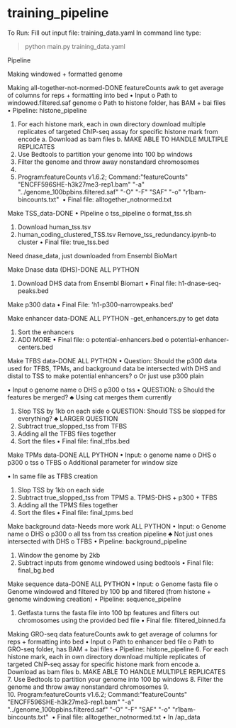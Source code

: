 # training_pipeline
To Run:
Fill out input file: training_data.yaml
In command line type:
>python main.py training_data.yaml

Pipeline

Making windowed + formatted genome

Making all-together-not-normed-DONE
featureCounts
awk to get average of columns for reps + formatting into bed
•	Input
o	Path to windowed.filtered.saf genome
o	Path to histone folder, has BAM + bai files
•	Pipeline: histone_pipeline
1.	For each histone mark, each in own directory download multiple replicates of targeted ChIP-seq assay for specific histone mark from encode
a.	Download as bam files
b.	MAKE ABLE TO HANDLE MULTIPLE REPLICATES
2.	Use Bedtools to partition your genome into 100 bp windows
3.	Filter the genome and throw away nonstandard chromosomes 
4.	
5.	Program:featureCounts v1.6.2; Command:"featureCounts" "ENCFF596SHE-h3k27me3-rep1.bam" "-a" "../genome_100bpbins.filtered.saf" "-O" "-F" "SAF" "-o" "r1bam-bincounts.txt" 
•	Final file: alltogether_notnormed.txt

Make TSS_data-DONE
•	Pipeline
o	tss_pipeline
o	format_tss.sh
1.	Download human_tss.tsv 
2.	human_coding_clustered_TSS.tsv
	Remove_tss_redundancy.ipynb-to cluster
•	Final file: true_tss.bed

Need dnase_data, just downloaded from Ensembl BioMart

Make Dnase data (DHS)-DONE 
ALL PYTHON
1.	Download DHS data from Ensembl Biomart
•	Final file: h1-dnase-seq-peaks.bed


Make p300 data
•	Final File: 'h1-p300-narrowpeaks.bed'

Make enhancer data-DONE
ALL PYTHON
	-get_enhancers.py to get data
1.	Sort the enhancers
2.	ADD MORE
•	Final file: 
o	potential-enhancers.bed
o	potential-enhancer-centers.bed

Make TFBS data-DONE
ALL PYTHON
•	Question: Should the p300 data used for TFBS, TPMs, and background data be intersected with DHS and distal to TSS to make potential enhancers?
o	Or just use p300 plain

•	Input
o	genome name
o	DHS
o	p300
o	tss
•	QUESTION: 
o	Should the features be merged?
♣	Using cat merges them currently
1.	Slop TSS by 1kb on each side
o	QUESTION: Should TSS be slopped for everything?
♣	LARGER QUESTION
2.	Subtract true_slopped_tss from TFBS
3.	Adding all the TFBS files together
4.	Sort the files
•	Final file: final_tfbs.bed

Make TPMs data-DONE
ALL PYTHON
•	Input: 
o	genome name
o	DHS
o	p300
o	tss
o	TFBS
o	Additional parameter for window size 

•	In same file as TFBS creation
1.	Slop TSS by 1kb on each side
2.	Subtract true_slopped_tss from TPMS
a.	TPMS-DHS + p300 + TFBS
3.	Adding all the TPMS files together
4.	Sort the files
•	Final file:  final_tpms.bed

Make background data-Needs more work
ALL PYTHON
•	Input: 
o	Genome name
o	DHS
o	p300
o	all tss from tss creation pipeline
♣	Not just ones intersected with DHS
o	TFBS
•	Pipeline: background_pipeline
1.	Window the genome by 2kb
2.	Subtract inputs from genome windowed using bedtools
•	Final file: final_bg.bed

Make sequence data-DONE
ALL PYTHON
•	Input:
o	Genome fasta file
o	Genome windowed and filtered by 100 bp and filtered (from histone + genome windowing creation)
•	Pipeline: sequence_pipeline
1.	Getfasta turns the fasta file into 100 bp features and filters out chromosomes using the provided bed file
•	Final file: filtered_binned.fa

Making GRO-seq data
featureCounts
awk to get average of columns for reps + formatting into bed
•	Input
o	Path to enhancer bed file
o	Path to GRO-seq folder, has BAM + bai files
•	Pipeline: histone_pipeline
6.	For each histone mark, each in own directory download multiple replicates of targeted ChIP-seq assay for specific histone mark from encode
a.	Download as bam files
b.	MAKE ABLE TO HANDLE MULTIPLE REPLICATES
7.	Use Bedtools to partition your genome into 100 bp windows
8.	Filter the genome and throw away nonstandard chromosomes 
9.	
10.	Program:featureCounts v1.6.2; Command:"featureCounts" "ENCFF596SHE-h3k27me3-rep1.bam" "-a" "../genome_100bpbins.filtered.saf" "-O" "-F" "SAF" "-o" "r1bam-bincounts.txt" 
•	Final file: alltogether_notnormed.txt
•	In /ap_data


